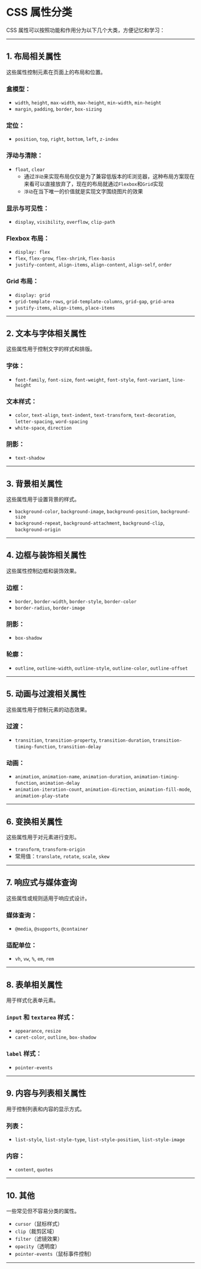 # CSS 属性分类

CSS 属性可以按照功能和作用分为以下几个大类，方便记忆和学习：

---

## 1. 布局相关属性
这些属性控制元素在页面上的布局和位置。

### 盒模型：
- `width`, `height`, `max-width`, `max-height`, `min-width`, `min-height`
- `margin`, `padding`, `border`, `box-sizing`

### 定位：
- `position`, `top`, `right`, `bottom`, `left`, `z-index`

### 浮动与清除：
- `float`, `clear`
  - 通过`浮动`来实现布局仅仅是为了兼容低版本的IE浏览器，这种布局方案现在来看可以直接放弃了，现在的布局就通过`Flexbox`和`Grid`实现
  - `浮动`在当下唯一的价值就是实现文字围绕图片的效果

### 显示与可见性：
- `display`, `visibility`, `overflow`, `clip-path`

### Flexbox 布局：
- `display: flex`
- `flex`, `flex-grow`, `flex-shrink`, `flex-basis`
- `justify-content`, `align-items`, `align-content`, `align-self`, `order`

### Grid 布局：
- `display: grid`
- `grid-template-rows`, `grid-template-columns`, `grid-gap`, `grid-area`
- `justify-items`, `align-items`, `place-items`

---

## 2. 文本与字体相关属性
这些属性用于控制文字的样式和排版。

### 字体：
- `font-family`, `font-size`, `font-weight`, `font-style`, `font-variant`, `line-height`

### 文本样式：
- `color`, `text-align`, `text-indent`, `text-transform`, `text-decoration`, `letter-spacing`, `word-spacing`
- `white-space`, `direction`

### 阴影：
- `text-shadow`

---

## 3. 背景相关属性
这些属性用于设置背景的样式。

- `background-color`, `background-image`, `background-position`, `background-size`
- `background-repeat`, `background-attachment`, `background-clip`, `background-origin`

---

## 4. 边框与装饰相关属性
这些属性控制边框和装饰效果。

### 边框：
- `border`, `border-width`, `border-style`, `border-color`
- `border-radius`, `border-image`

### 阴影：
- `box-shadow`

### 轮廓：
- `outline`, `outline-width`, `outline-style`, `outline-color`, `outline-offset`

---

## 5. 动画与过渡相关属性
这些属性用于控制元素的动态效果。

### 过渡：
- `transition`, `transition-property`, `transition-duration`, `transition-timing-function`, `transition-delay`

### 动画：
- `animation`, `animation-name`, `animation-duration`, `animation-timing-function`, `animation-delay`
- `animation-iteration-count`, `animation-direction`, `animation-fill-mode`, `animation-play-state`

---

## 6. 变换相关属性
这些属性用于对元素进行变形。

- `transform`, `transform-origin`
- 常用值：`translate`, `rotate`, `scale`, `skew`

---

## 7. 响应式与媒体查询
这些属性或规则适用于响应式设计。

### 媒体查询：
- `@media`, `@supports`, `@container`

### 适配单位：
- `vh`, `vw`, `%`, `em`, `rem`

---

## 8. 表单相关属性
用于样式化表单元素。

### `input` 和 `textarea` 样式：
- `appearance`, `resize`
- `caret-color`, `outline`, `box-shadow`

### `label` 样式：
- `pointer-events`

---

## 9. 内容与列表相关属性
用于控制列表和内容的显示方式。

### 列表：
- `list-style`, `list-style-type`, `list-style-position`, `list-style-image`

### 内容：
- `content`, `quotes`

---

## 10. 其他
一些常见但不容易分类的属性。

- `cursor`（鼠标样式）
- `clip`（裁剪区域）
- `filter`（滤镜效果）
- `opacity`（透明度）
- `pointer-events`（鼠标事件控制）

---
